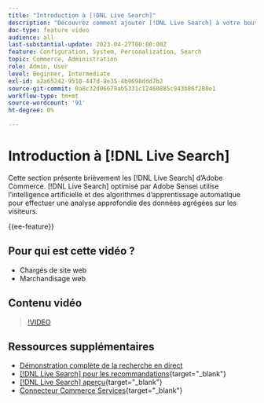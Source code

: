 ```yaml
---
title: "Introduction à [!DNL Live Search]"
description: "Découvrez comment ajouter [!DNL Live Search] à votre boutique et proposez des expériences d’achats très attrayantes, pertinentes et personnalisées."
doc-type: feature video
audience: all
last-substantial-update: 2023-04-27T00:00:00Z
feature: Configuration, System, Personalization, Search
topic: Commerce, Administration
role: Admin, User
level: Beginner, Intermediate
exl-id: a2a65242-9510-447d-8e35-4b9698ddd7b2
source-git-commit: 0a8c32d06679ab5331c12460885c943b86f280e1
workflow-type: tm+mt
source-wordcount: '91'
ht-degree: 0%

---
```


# Introduction à [!DNL Live Search]

Cette section présente brièvement les [!DNL Live Search] d’Adobe Commerce. [!DNL Live Search] optimisé par Adobe Sensei utilise l’intelligence artificielle et des algorithmes d’apprentissage automatique pour effectuer une analyse approfondie des données agrégées sur les visiteurs.

{{ee-feature}}

## Pour qui est cette vidéo ?

- Chargés de site web
- Marchandisage web

## Contenu vidéo

>[!VIDEO](https://video.tv.adobe.com/v/3418797?learn=on)


## Ressources supplémentaires

- [Démonstration complète de la recherche en direct](../capabilities/live-search-full-demonstration.md)
- [[!DNL Live Search] pour les recommandations](https://experienceleague.adobe.com/docs/commerce-learn/tutorials/marketing/live-search-recommendations.html){target="_blank"}
- [[!DNL Live Search] aperçu](https://experienceleague.adobe.com/docs/commerce-merchant-services/live-search/overview.html){target="_blank"}
- [Connecteur Commerce Services](https://experienceleague.adobe.com/docs/commerce-merchant-services/user-guides/integration-services/saas.html){target="_blank"}
